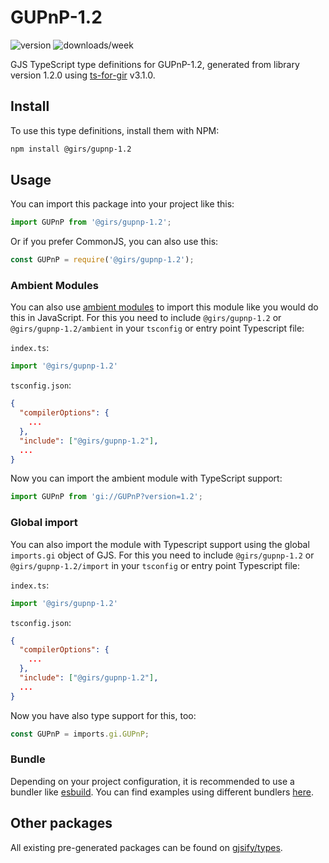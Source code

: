 
# GUPnP-1.2

![version](https://img.shields.io/npm/v/@girs/gupnp-1.2)
![downloads/week](https://img.shields.io/npm/dw/@girs/gupnp-1.2)


GJS TypeScript type definitions for GUPnP-1.2, generated from library version 1.2.0 using [ts-for-gir](https://github.com/gjsify/ts-for-gir) v3.1.0.


## Install

To use this type definitions, install them with NPM:
```bash
npm install @girs/gupnp-1.2
```

## Usage

You can import this package into your project like this:
```ts
import GUPnP from '@girs/gupnp-1.2';
```

Or if you prefer CommonJS, you can also use this:
```ts
const GUPnP = require('@girs/gupnp-1.2');
```

### Ambient Modules

You can also use [ambient modules](https://github.com/gjsify/ts-for-gir/tree/main/packages/cli#ambient-modules) to import this module like you would do this in JavaScript.
For this you need to include `@girs/gupnp-1.2` or `@girs/gupnp-1.2/ambient` in your `tsconfig` or entry point Typescript file:

`index.ts`:
```ts
import '@girs/gupnp-1.2'
```

`tsconfig.json`:
```json
{
  "compilerOptions": {
    ...
  },
  "include": ["@girs/gupnp-1.2"],
  ...
}
```

Now you can import the ambient module with TypeScript support: 

```ts
import GUPnP from 'gi://GUPnP?version=1.2';
```

### Global import

You can also import the module with Typescript support using the global `imports.gi` object of GJS.
For this you need to include `@girs/gupnp-1.2` or `@girs/gupnp-1.2/import` in your `tsconfig` or entry point Typescript file:

`index.ts`:
```ts
import '@girs/gupnp-1.2'
```

`tsconfig.json`:
```json
{
  "compilerOptions": {
    ...
  },
  "include": ["@girs/gupnp-1.2"],
  ...
}
```

Now you have also type support for this, too:

```ts
const GUPnP = imports.gi.GUPnP;
```

### Bundle

Depending on your project configuration, it is recommended to use a bundler like [esbuild](https://esbuild.github.io/). You can find examples using different bundlers [here](https://github.com/gjsify/ts-for-gir/tree/main/examples).

## Other packages

All existing pre-generated packages can be found on [gjsify/types](https://github.com/gjsify/types).

